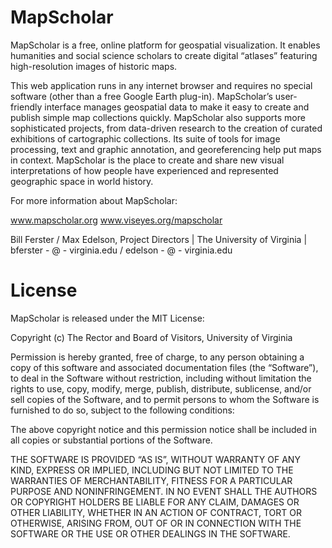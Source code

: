 MapScholar
=====

MapScholar is a free, online platform for geospatial visualization.  It enables humanities and social science scholars to create digital “atlases” featuring high-resolution images of historic maps.

This web application runs in any internet browser and requires no special software (other than a free Google Earth plug-in). MapScholar’s user-friendly interface manages geospatial data to make it easy to create and publish simple map collections quickly.  MapScholar also supports more sophisticated projects, from data-driven research to the creation of curated exhibitions of cartographic collections.  Its suite of tools for image processing, text and graphic annotation, and georeferencing help put maps in context.  MapScholar is the place to create and share new visual interpretations of how people have experienced and represented geographic space in world history.

For more information about MapScholar:

www.mapscholar.org
www.viseyes.org/mapscholar

Bill Ferster / Max Edelson, Project Directors | The University of Virginia | bferster - @ - virginia.edu / edelson - @ - virginia.edu 

License
=====

MapScholar is released under the MIT License:

Copyright (c) The Rector and Board of Visitors, University of Virginia

Permission is hereby granted, free of charge, to any person obtaining a copy
of this software and associated documentation files (the “Software”), to deal
in the Software without restriction, including without limitation the rights
to use, copy, modify, merge, publish, distribute, sublicense, and/or sell
copies of the Software, and to permit persons to whom the Software is
furnished to do so, subject to the following conditions:

The above copyright notice and this permission notice shall be included in
all copies or substantial portions of the Software.

THE SOFTWARE IS PROVIDED “AS IS”, WITHOUT WARRANTY OF ANY KIND, EXPRESS OR
IMPLIED, INCLUDING BUT NOT LIMITED TO THE WARRANTIES OF MERCHANTABILITY,
FITNESS FOR A PARTICULAR PURPOSE AND NONINFRINGEMENT. IN NO EVENT SHALL THE
AUTHORS OR COPYRIGHT HOLDERS BE LIABLE FOR ANY CLAIM, DAMAGES OR OTHER
LIABILITY, WHETHER IN AN ACTION OF CONTRACT, TORT OR OTHERWISE, ARISING FROM,
OUT OF OR IN CONNECTION WITH THE SOFTWARE OR THE USE OR OTHER DEALINGS IN
THE SOFTWARE.